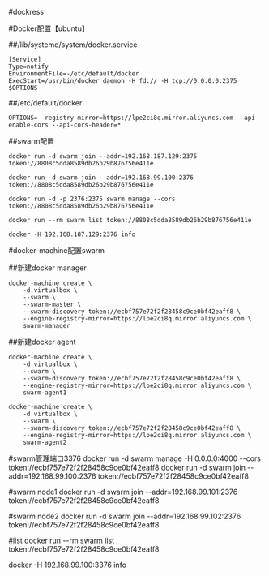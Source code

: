 #dockress

#Docker配置【ubuntu】

##/lib/systemd/system/docker.service
```
[Service]
Type=notify
EnvironmentFile=-/etc/default/docker
ExecStart=/usr/bin/docker daemon -H fd:// -H tcp://0.0.0.0:2375 $OPTIONS
```

##/etc/default/docker
```
OPTIONS=--registry-mirror=https://lpe2ci8q.mirror.aliyuncs.com --api-enable-cors --api-cors-header=*
```

##swarm配置
```
docker run -d swarm join --addr=192.168.187.129:2375 token://8808c5dda8589db26b29b876756e411e

docker run -d swarm join --addr=192.168.99.100:2376 token://8808c5dda8589db26b29b876756e411e

docker run -d -p 2376:2375 swarm manage --cors token://8808c5dda8589db26b29b876756e411e

docker run --rm swarm list token://8808c5dda8589db26b29b876756e411e

docker -H 192.168.187.129:2376 info
```



#docker-machine配置swarm

##新建docker manager
```
docker-machine create \
    -d virtualbox \
    --swarm \
    --swarm-master \
    --swarm-discovery token://ecbf757e72f2f28458c9ce0bf42eaff8 \
    --engine-registry-mirror=https://lpe2ci8q.mirror.aliyuncs.com \
    swarm-manager
```
##新建docker agent
```
docker-machine create \
    -d virtualbox \
    --swarm \
    --swarm-discovery token://ecbf757e72f2f28458c9ce0bf42eaff8 \
    --engine-registry-mirror=https://lpe2ci8q.mirror.aliyuncs.com \
    swarm-agent1

docker-machine create \
    -d virtualbox \
    --swarm \
    --swarm-discovery token://ecbf757e72f2f28458c9ce0bf42eaff8 \
    --engine-registry-mirror=https://lpe2ci8q.mirror.aliyuncs.com \
    swarm-agent2
```

#swarm管理端口3376
docker run -d swarm manage -H 0.0.0.0:4000 --cors token://ecbf757e72f2f28458c9ce0bf42eaff8
docker run -d swarm join --addr=192.168.99.100:2376 token://ecbf757e72f2f28458c9ce0bf42eaff8

#swarm node1
docker run -d swarm join --addr=192.168.99.101:2376 token://ecbf757e72f2f28458c9ce0bf42eaff8

#swarm node2
docker run -d swarm join --addr=192.168.99.102:2376 token://ecbf757e72f2f28458c9ce0bf42eaff8


#list
docker run --rm swarm list token://ecbf757e72f2f28458c9ce0bf42eaff8

docker -H 192.168.99.100:3376 info

```









